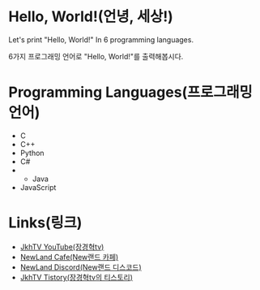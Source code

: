 # **Hello, World!(언녕, 세상!)**

Let's print "Hello, World!" In 6 programming languages.

6가지 프로그래밍 언어로 "Hello, World!"를 출력해봅시다.

# **Programming Languages(프로그래밍 언어)**

* C
* C++
* Python
* C#
* * Java
* JavaScript

# **Links(링크)**

* [JkhTV YouTube(장경혁tv)](https://www.youtube.com/@NewLand2019-JkhTV)
* [NewLand Cafe(New랜드 카페)](https://cafe.naver.com/2019newland)
* [NewLand Discord(New랜드 디스코드)](https://discord.gg/2J646MaZGA)
* [JkhTV Tistory(장경혁tv의 티스토리)](https://jkhtv.tistory.com)
